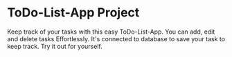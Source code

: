 # ToDo-List-App Project
 Keep track of your tasks with this easy ToDo-List-App. You can add, edit and delete tasks Effortlessly. It's connected to database to save your task to keep track. Try it out for yourself.
